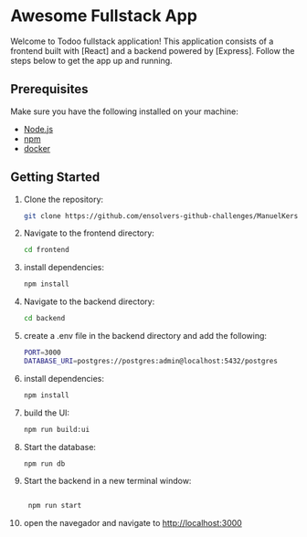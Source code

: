 # Awesome Fullstack App

Welcome to Todoo fullstack application! This application consists of a frontend built with [React] and a backend powered by [Express]. Follow the steps below to get the app up and running.

## Prerequisites

Make sure you have the following installed on your machine:

- [Node.js](https://nodejs.org/)
- [npm](https://www.npmjs.com/)
- [docker](https://www.docker.com/)

## Getting Started

1. Clone the repository:

   ```bash
   git clone https://github.com/ensolvers-github-challenges/ManuelKersul-6a5fd5.git
    ```

2. Navigate to the frontend directory:

   ```bash
   cd frontend
   ```

3. install dependencies:

   ```bash
   npm install
   ```

4. Navigate to the backend directory:

   ```bash
   cd backend
   ```

5. create a .env file in the backend directory and add the following:

   ```bash
   PORT=3000
   DATABASE_URI=postgres://postgres:admin@localhost:5432/postgres
   ```

6. install dependencies:

   ```bash
   npm install
   ```

7. build the UI:

   ```bash
   npm run build:ui
   ```

8. Start the database:

   ```bash
   npm run db
   ```

9. Start the backend in a new terminal window:

   ```bash

    npm run start
    ```

10. open the navegador and navigate to <http://localhost:3000>
